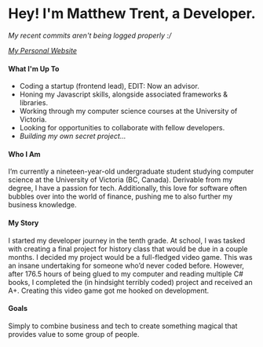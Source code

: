 # Hey! I'm Matthew Trent, a Developer. 
*My recent commits aren't being logged properly :/*

*[My Personal Website](https://matthewtrent.me/links)*
#### What I'm Up To
- Coding a startup (frontend lead), EDIT: Now an advisor.
- Honing my Javascript skills, alongside associated frameworks & libraries.
- Working through my computer science courses at the University of Victoria.
- Looking for opportunities to collaborate with fellow developers.
- _Building my own secret project..._

#### Who I Am
I’m currently a nineteen-year-old undergraduate student studying computer science at the University of Victoria (BC, Canada). Derivable from my degree, I have a passion for tech. Additionally, this love for software often bubbles over into the world of finance, pushing me to also further my business knowledge.
#### My Story
I started my developer journey in the tenth grade. At school, I was tasked with creating a final project for history class that would be due in a couple months. I decided my project would be a full-fledged video game. This was an insane undertaking for someone who’d never coded before. However, after 176.5 hours of being glued to my computer and reading multiple C# books, I completed the (in hindsight terribly coded) project and received an A+. Creating this video game got me hooked on development.

#### Goals
Simply to combine business and tech to create something magical that provides value to some group of people.

